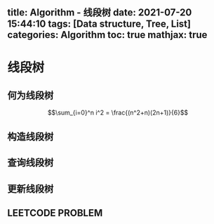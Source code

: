 title: Algorithm - 线段树
date: 2021-07-20 15:44:10
tags: [Data structure, Tree, List]
categories: Algorithm
toc: true
mathjax: true
---
# 线段树
## 何为线段树
$$\sum_{i=0}^n i^2 = \frac{(n^2+n)(2n+1)}{6}$$
## 构造线段树

## 查询线段树

## 更新线段树

## LEETCODE PROBLEM